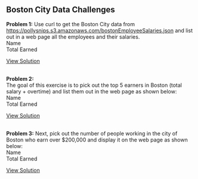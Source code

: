 ## Boston City Data Challenges


**Problem 1:** 
Use curl to get the Boston City data from https://pollysnips.s3.amazonaws.com/bostonEmployeeSalaries.json and list out in a web page all the employees and their salaries.     
Name     
Total Earned 
  
[View Solution](https://github.com/mionova/JavaScript-Playground/blob/main/small-projects/boston-city-data/index.html)   
&nbsp;  

**Problem 2:**  
The goal of this exercise is to pick out the top 5 earners in Boston (total salary + overtime) and list them out in the web page as shown below:     
Name     
Total Earned
  
[View Solution](https://github.com/mionova/JavaScript-Playground/blob/main/small-projects/boston-city-data/index1.html)   
&nbsp;  

**Problem 3:**
Next, pick out the number of people working in the city of Boston who earn over $200,000 and display it on the web page as shown below:      
Name     
Total Earned 
  
[View Solution](https://github.com/mionova/JavaScript-Playground/blob/main/small-projects/boston-city-data/index2.html)   
&nbsp;  

